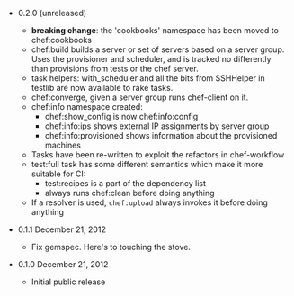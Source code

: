 * 0.2.0 (unreleased)
  * **breaking change**: the 'cookbooks' namespace has been moved to chef:cookbooks
  * chef:build builds a server or set of servers based on a server group. Uses
    the provisioner and scheduler, and is tracked no differently than
    provisions from tests or the chef server.
  * task helpers: with_scheduler and all the bits from SSHHelper in testlib are now available to rake tasks.
  * chef:converge, given a server group runs chef-client on it.
  * chef:info namespace created:
    * chef:show_config is now chef:info:config
    * chef:info:ips shows external IP assignments by server group
    * chef:info:provisioned shows information about the provisioned machines
  * Tasks have been re-written to exploit the refactors in chef-workflow
  * test:full task has some different semantics which make it more suitable for CI:
    * test:recipes is a part of the dependency list
    * always runs chef:clean before doing anything
  * If a resolver is used, `chef:upload` always invokes it before doing anything

* 0.1.1 December 21, 2012
  * Fix gemspec. Here's to touching the stove.

* 0.1.0 December 21, 2012
  * Initial public release
